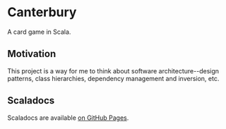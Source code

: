 # Canterbury

A card game in Scala.

## Motivation

This project is a way for me to think about software architecture--design
patterns, class hierarchies, dependency management and inversion, etc.

## Scaladocs

Scaladocs are available [on GitHub Pages](https://kostaleonard.github.io/canterbury/).
